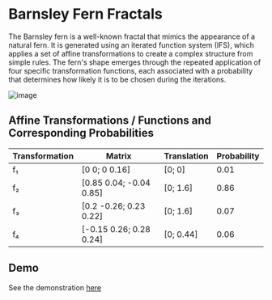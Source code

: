 # Barnsley Fern Fractals

The Barnsley fern is a well-known fractal that mimics the appearance of a natural fern. It is generated using an iterated function system (IFS), which applies a set of affine transformations to create a complex structure from simple rules. The fern's shape emerges through the repeated application of four specific transformation functions, each associated with a probability that determines how likely it is to be chosen during the iterations.

![image](https://github.com/user-attachments/assets/6a865111-a185-4f40-94ef-e89191891345)

## Affine Transformations / Functions and Corresponding Probabilities

| Transformation | Matrix                               | Translation         | Probability |
|----------------|--------------------------------------|---------------------|-------------|
| f₁             | [0 0; 0 0.16]                       | [0; 0]             | 0.01        |
| f₂             | [0.85 0.04; -0.04 0.85]             | [0; 1.6]           | 0.86        |
| f₃             | [0.2 -0.26; 0.23 0.22]              | [0; 1.6]           | 0.07        |
| f₄             | [-0.15 0.26; 0.28 0.24]             | [0; 0.44]          | 0.06        |

## Demo

See the demonstration [here](barnsley-fern.vercel.app)
